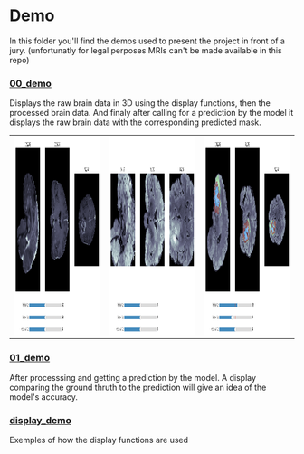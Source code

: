 
# Demo

In this folder you'll find the demos used to present the project in front of a jury. 
(unfortunatly for legal perposes MRIs can't be made available in this repo)

### [00_demo](00_demo.py)
Displays the raw brain data in 3D using the display functions, then the processed brain data. And finaly after calling for a prediction by the model it displays the raw brain data with the corresponding predicted mask.

<table>
  <tr>
    <td><img src="../ressources/001_demo.png" width=585 height=351></td>
    <td><img src="../ressources/002_demo.png" width=585 height=351></td>
    <td><img src="../ressources/003_demo.png" width=585 height=351></td>
  </tr>
</table>

### [01_demo](01_demo.py)
After processsing and getting a prediction by the model.
A display comparing the ground thruth to the prediction will give an idea of the model's accuracy.


### [display_demo](display_demo.py)
Exemples of how the display functions are used